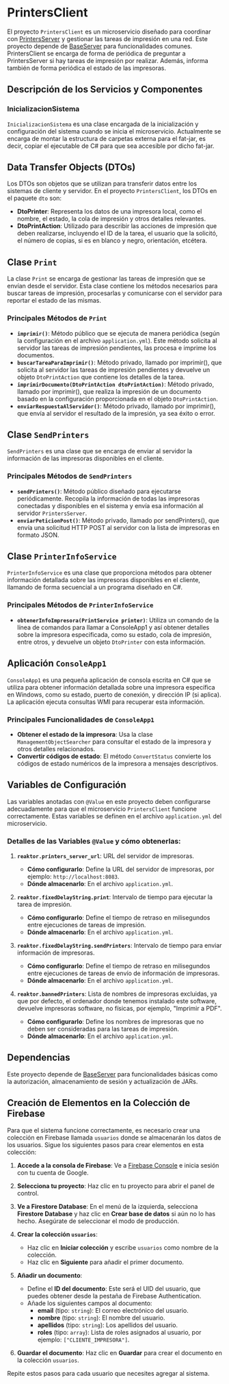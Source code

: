 
# PrintersClient

El proyecto `PrintersClient` es un microservicio diseñado para coordinar con [PrintersServer](https://github.com/IESJandula/Reaktor_PrintersServer) y gestionar las tareas de impresión en una red. Este proyecto depende de [BaseServer](https://github.com/IESJandula/Base_Server/) para funcionalidades comunes. PrintersClient se encarga de forma de periódica de preguntar a PrintersServer si hay tareas de impresión por realizar. Además, informa también de forma periódica el estado de las impresoras.

## Descripción de los Servicios y Componentes

### InicializacionSistema
`InicializacionSistema` es una clase encargada de la inicialización y configuración del sistema cuando se inicia el microservicio. Actualmente se encarga de montar la estructura de carpetas externa para el fat-jar, es decir, copiar el ejecutable de C# para que sea accesible por dicho fat-jar.

## Data Transfer Objects (DTOs)

Los DTOs son objetos que se utilizan para transferir datos entre los sistemas de cliente y servidor. En el proyecto `PrintersClient`, los DTOs en el paquete `dto` son:

- **DtoPrinter**: Representa los datos de una impresora local, como el nombre, el estado, la cola de impresión y otros detalles relevantes.
- **DtoPrintAction**: Utilizado para describir las acciones de impresión que deben realizarse, incluyendo el ID de la tarea, el usuario que la solicitó, el número de copias, si es en blanco y negro, orientación, etcétera.

## Clase `Print`

La clase `Print` se encarga de gestionar las tareas de impresión que se envían desde el servidor. Esta clase contiene los métodos necesarios para buscar tareas de impresión, procesarlas y comunicarse con el servidor para reportar el estado de las mismas.

### Principales Métodos de `Print`

- **`imprimir()`**: Método público que se ejecuta de manera periódica (según la configuración en el archivo `application.yml`). Este método solicita al servidor las tareas de impresión pendientes, las procesa e imprime los documentos.
- **`buscarTareaParaImprimir()`**: Método privado, llamado por imprimir(), que solicita al servidor las tareas de impresión pendientes y devuelve un objeto `DtoPrintAction` que contiene los detalles de la tarea.
- **`imprimirDocumento(DtoPrintAction dtoPrintAction)`**: Método privado, llamado por imprimir(), que realiza la impresión de un documento basado en la configuración proporcionada en el objeto `DtoPrintAction`.
- **`enviarRespuestaAlServidor()`**: Método privado, llamado por imprimir(), que envía al servidor el resultado de la impresión, ya sea éxito o error.

## Clase `SendPrinters`

`SendPrinters` es una clase que se encarga de enviar al servidor la información de las impresoras disponibles en el cliente.

### Principales Métodos de `SendPrinters`

- **`sendPrinters()`**: Método público diseñado para ejecutarse periódicamente. Recopila la información de todas las impresoras conectadas y disponibles en el sistema y envía esa información al servidor `PrintersServer`.
- **`enviarPeticionPost()`**: Método privado, llamado por sendPrinters(), que envía una solicitud HTTP POST al servidor con la lista de impresoras en formato JSON.

## Clase `PrinterInfoService`

`PrinterInfoService` es una clase que proporciona métodos para obtener información detallada sobre las impresoras disponibles en el cliente, llamando de forma secuencial a un programa diseñado en C#.

### Principales Métodos de `PrinterInfoService`

- **`obtenerInfoImpresora(PrintService printer)`**: Utiliza un comando de la línea de comandos para llamar a ConsoleApp1 y así obtener detalles sobre la impresora especificada, como su estado, cola de impresión, entre otros, y devuelve un objeto `DtoPrinter` con esta información.

## Aplicación `ConsoleApp1`

`ConsoleApp1` es una pequeña aplicación de consola escrita en C# que se utiliza para obtener información detallada sobre una impresora específica en Windows, como su estado, puerto de conexión, y dirección IP (si aplica). La aplicación ejecuta consultas WMI para recuperar esta información.

### Principales Funcionalidades de `ConsoleApp1`

- **Obtener el estado de la impresora**: Usa la clase `ManagementObjectSearcher` para consultar el estado de la impresora y otros detalles relacionados.
- **Convertir códigos de estado**: El método `ConvertStatus` convierte los códigos de estado numéricos de la impresora a mensajes descriptivos.

## Variables de Configuración

Las variables anotadas con `@Value` en este proyecto deben configurarse adecuadamente para que el microservicio `PrintersClient` funcione correctamente. Estas variables se definen en el archivo `application.yml` del microservicio.

### Detalles de las Variables `@Value` y cómo obtenerlas:

1. **`reaktor.printers_server_url`**: URL del servidor de impresoras.
   - **Cómo configurarlo**: Define la URL del servidor de impresoras, por ejemplo: `http://localhost:8083`.
   - **Dónde almacenarlo**: En el archivo `application.yml`.

2. **`reaktor.fixedDelayString.print`**: Intervalo de tiempo para ejecutar la tarea de impresión.
   - **Cómo configurarlo**: Define el tiempo de retraso en milisegundos entre ejecuciones de tareas de impresión.
   - **Dónde almacenarlo**: En el archivo `application.yml`.

3. **`reaktor.fixedDelayString.sendPrinters`**: Intervalo de tiempo para enviar información de impresoras.
   - **Cómo configurarlo**: Define el tiempo de retraso en milisegundos entre ejecuciones de tareas de envío de información de impresoras.
   - **Dónde almacenarlo**: En el archivo `application.yml`.

4. **`reaktor.bannedPrinters`**: Lista de nombres de impresoras excluidas, ya que por defecto, el ordenador donde tenemos instalado este software, devuelve impresoras software, no físicas, por ejemplo, "Imprimir a PDF".
   - **Cómo configurarlo**: Define los nombres de impresoras que no deben ser consideradas para las tareas de impresión.
   - **Dónde almacenarlo**: En el archivo `application.yml`.

## Dependencias

Este proyecto depende de [BaseServer](https://github.com/IESJandula/Base_Server/) para funcionalidades básicas como la autorización, almacenamiento de sesión y actualización de JARs.

## Creación de Elementos en la Colección de Firebase

Para que el sistema funcione correctamente, es necesario crear una colección en Firebase llamada `usuarios` donde se almacenarán los datos de los usuarios. Sigue los siguientes pasos para crear elementos en esta colección:

1. **Accede a la consola de Firebase**: Ve a [Firebase Console](https://console.firebase.google.com/) e inicia sesión con tu cuenta de Google.

2. **Selecciona tu proyecto**: Haz clic en tu proyecto para abrir el panel de control.

3. **Ve a Firestore Database**: En el menú de la izquierda, selecciona **Firestore Database** y haz clic en **Crear base de datos** si aún no lo has hecho. Asegúrate de seleccionar el modo de producción.

4. **Crear la colección `usuarios`**: 
   - Haz clic en **Iniciar colección** y escribe `usuarios` como nombre de la colección.
   - Haz clic en **Siguiente** para añadir el primer documento.

5. **Añadir un documento**:
   - Define el **ID del documento**: Este será el UID del usuario, que puedes obtener desde la pestaña de Firebase Authentication.
   - Añade los siguientes campos al documento:
     - **email** (tipo: `string`): El correo electrónico del usuario.
     - **nombre** (tipo: `string`): El nombre del usuario.
     - **apellidos** (tipo: `string`): Los apellidos del usuario.
     - **roles** (tipo: `array`): Lista de roles asignados al usuario, por ejemplo: `["CLIENTE_IMPRESORA"]`.

6. **Guardar el documento**: Haz clic en **Guardar** para crear el documento en la colección `usuarios`.

Repite estos pasos para cada usuario que necesites agregar al sistema.
